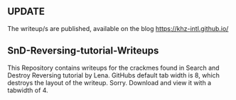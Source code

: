 
## UPDATE
The writeup/s are published, available on the blog
https://khz-intl.github.io/

## SnD-Reversing-tutorial-Writeups
This Repository contains writeups for the crackmes found in Search and Destroy Reversing tutorial by Lena.
GitHubs default tab width is 8, which destroys the layout of the writeup. Sorry. Download and view it with a tabwidth of 4.




